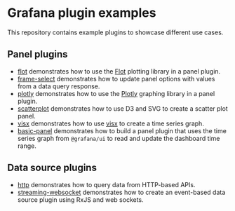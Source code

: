 # Grafana plugin examples

This repository contains example plugins to showcase different use cases.

## Panel plugins

- [flot](examples/flot) demonstrates how to use the [Flot](http://www.flotcharts.org) plotting library in a panel plugin.
- [frame-select](examples/frame-select) demonstrates how to update panel options with values from a data query response.
- [plotly](examples/plotly) demonstrates how to use the [Plotly](https://plotly.com/javascript/) graphing library in a panel plugin.
- [scatterplot](examples/scatterplot) demonstrates how to use D3 and SVG to create a scatter plot panel.
- [visx](examples/visx) demonstrates how to use [visx](https://github.com/airbnb/visx) to create a time series graph.
- [basic-panel](examples/basic-panel) demonstrates how to build a panel plugin that uses the time series graph from `@grafana/ui` to read and update the dashboard time range.

## Data source plugins

- [http](examples/http-datasource) demonstrates how to query data from HTTP-based APIs.
- [streaming-websocket](examples/streaming-websocket) demonstrates how to create an event-based data source plugin using RxJS and web sockets.
